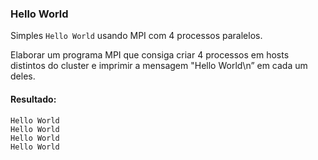 ### Hello World

Simples `Hello World` usando MPI com 4 processos paralelos.

Elaborar um programa MPI que consiga criar 4 processos em hosts distintos do cluster e imprimir a mensagem "Hello World\n” em cada um deles.

#### Resultado:

```
Hello World
Hello World
Hello World
Hello World
```
